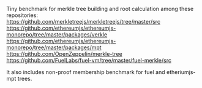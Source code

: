 Tiny benchmark for merkle tree building and root calculation among these repositories:
<br>https://github.com/merkletreejs/merkletreejs/tree/master/src
<br>https://github.com/ethereumjs/ethereumjs-monorepo/tree/master/packages/verkle
<br>https://github.com/ethereumjs/ethereumjs-monorepo/tree/master/packages/mpt
<br>https://github.com/OpenZeppelin/merkle-tree
<br>https://github.com/FuelLabs/fuel-vm/tree/master/fuel-merkle/src

It also includes non-proof membership benchmark for fuel and etheriumjs-mpt trees.
